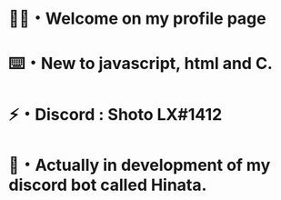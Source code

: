 # 🖖🏽・Welcome on my profile page

# ⌨️・New to javascript, html and C.

# ⚡️・Discord : Shoto LX#1412

# 🔗・Actually in development of my discord bot called Hinata.
